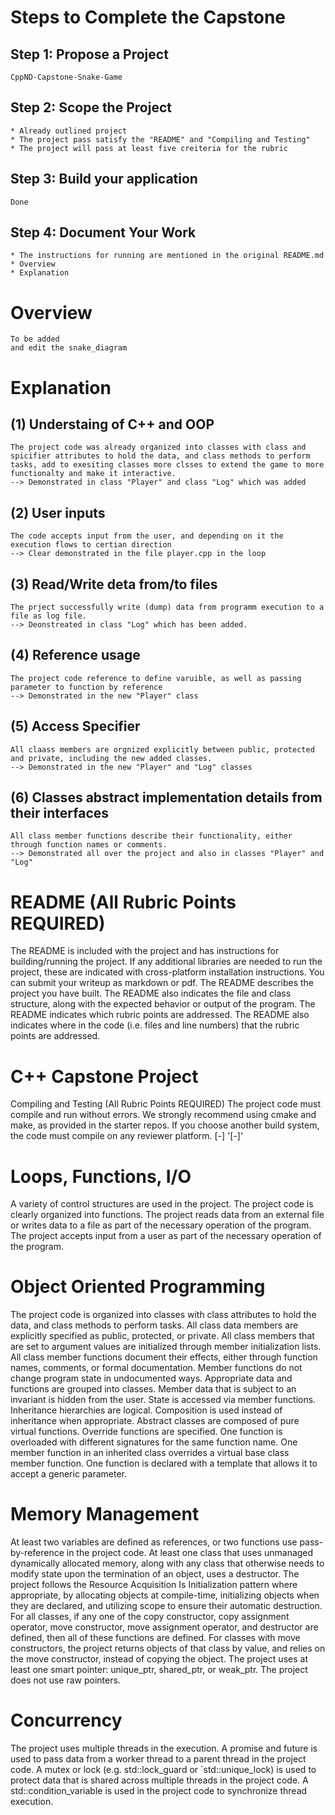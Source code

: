 


# Steps to Complete the Capstone

## Step 1: Propose a Project

```
CppND-Capstone-Snake-Game
```

## Step 2: Scope the Project

```
* Already outlined project
* The project pass satisfy the "README" and "Compiling and Testing" 
* The project will pass at least five creiteria for the rubric
```

## Step 3: Build your application

```
Done
```

## Step 4: Document Your Work

```
* The instructions for running are mentioned in the original README.md
* Overview
* Explanation 
```

# Overview

```
To be added
and edit the snake_diagram
```

# Explanation

## (1) Understaing of C++ and OOP  
```
The project code was already organized into classes with class and spicifier attributes to hold the data, and class methods to perform tasks, add to exesiting classes more clsses to extend the game to more functionalty and make it interactive. 
--> Demonstrated in class "Player" and class "Log" which was added 
```

## (2) User inputs
```
The code accepts input from the user, and depending on it the execution flows to certian direction
--> Clear demonstrated in the file player.cpp in the loop
```

## (3) Read/Write deta from/to files
```
The prject successfully write (dump) data from programm execution to a file as log file. 
--> Deonstreated in class "Log" which has been added.
```

## (4) Reference usage
```
The project code reference to define varuible, as well as passing parameter to function by reference
--> Demonstrated in the new "Player" class
```

## (5) Access Specifier 
```
All claass members are orgnized explicitly between public, protected and private, including the new added classes. 
--> Demonstrated in the new "Player" and "Log" classes
```

## (6) Classes abstract implementation details from their interfaces
```
All class member functions describe their functionality, either through function names or comments. 
--> Demonstrated all over the project and also in classes "Player" and "Log" 
```

# README (All Rubric Points REQUIRED)
The README is included with the project and has instructions for building/running the project.
If any additional libraries are needed to run the project, these are indicated with cross-platform installation instructions.
You can submit your writeup as markdown or pdf.
The README describes the project you have built.
The README also indicates the file and class structure, along with the expected behavior or output of the program.
The README indicates which rubric points are addressed. The README also indicates where in the code (i.e. files and line numbers) that the rubric points are addressed.

# C++ Capstone Project 
Compiling and Testing (All Rubric Points REQUIRED)
The project code must compile and run without errors.
We strongly recommend using cmake and make, as provided in the starter repos. If you choose another build system, the code must compile on any reviewer platform.
[-] 
'[-]'

# Loops, Functions, I/O
A variety of control structures are used in the project.
The project code is clearly organized into functions.
The project reads data from an external file or writes data to a file as part of the necessary operation of the program.
The project accepts input from a user as part of the necessary operation of the program.

# Object Oriented Programming
The project code is organized into classes with class attributes to hold the data, and class methods to perform tasks.
All class data members are explicitly specified as public, protected, or private.
All class members that are set to argument values are initialized through member initialization lists.
All class member functions document their effects, either through function names, comments, or formal documentation. Member functions do not change program state in undocumented ways.
Appropriate data and functions are grouped into classes. Member data that is subject to an invariant is hidden from the user. State is accessed via member functions.
Inheritance hierarchies are logical. Composition is used instead of inheritance when appropriate. Abstract classes are composed of pure virtual functions. Override functions are specified.
One function is overloaded with different signatures for the same function name.
One member function in an inherited class overrides a virtual base class member function.
One function is declared with a template that allows it to accept a generic parameter.

# Memory Management
At least two variables are defined as references, or two functions use pass-by-reference in the project code.
At least one class that uses unmanaged dynamically allocated memory, along with any class that otherwise needs to modify state upon the termination of an object, uses a destructor.
The project follows the Resource Acquisition Is Initialization pattern where appropriate, by allocating objects at compile-time, initializing objects when they are declared, and utilizing scope to ensure their automatic destruction.
For all classes, if any one of the copy constructor, copy assignment operator, move constructor, move assignment operator, and destructor are defined, then all of these functions are defined.
For classes with move constructors, the project returns objects of that class by value, and relies on the move constructor, instead of copying the object.
The project uses at least one smart pointer: unique_ptr, shared_ptr, or weak_ptr. The project does not use raw pointers.

# Concurrency
The project uses multiple threads in the execution.
A promise and future is used to pass data from a worker thread to a parent thread in the project code.
A mutex or lock (e.g. std::lock_guard or `std::unique_lock) is used to protect data that is shared across multiple threads in the project code.
A std::condition_variable is used in the project code to synchronize thread execution.
